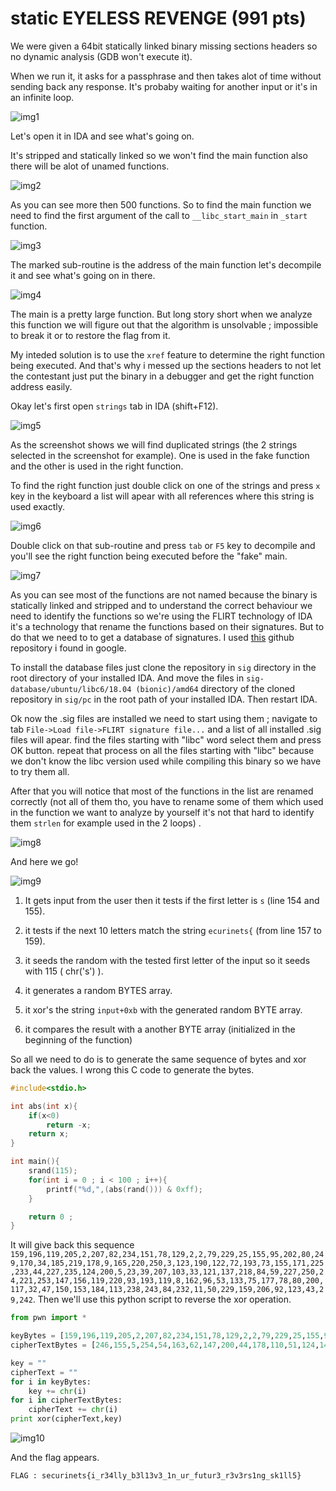 # static EYELESS REVENGE (991 pts)

We were given a 64bit statically linked binary missing sections headers so no dynamic analysis (GDB won't execute it).

When we run it, it asks for a passphrase and then takes alot of time without sending back any response. It's probaby waiting for another input or it's in an infinite loop.

![img1](exec.png)

Let's open it in IDA and see what's going on.

It's stripped and statically linked so we won't find the main function also there will be alot of unamed functions.

![img2](functions.png)

As you can see more then 500 functions. So to find the main function we need to find the first argument of the call to ```__libc_start_main``` in ```_start``` function.

![img3](start.png)

The marked sub-routine is the address of the main function let's decompile it and see what's going on in there.

![img4](main.png)
  
The main is a pretty large function. But long story short when we analyze this function we will figure out that the algorithm is unsolvable ; impossible to break it or to restore the flag from it.

My inteded solution is to use the ```xref``` feature to determine the right function being executed. And that's why i messed up the sections headers to not let the contestant just put the binary in a debugger and get the right function address easily.

Okay let's first open ```strings``` tab in IDA (shift+F12).

![img5](strings.png)

As the screenshot shows we will find duplicated strings (the 2 strings selected in the screenshot for example). One is used in the fake function and the other is used in the right function.

To find the right function just double click on one of the strings and press ```x``` key in the keyboard a list will apear with all references where this string is used exactly.

![img6](xref.png)

Double click on that sub-routine and press ```tab``` or ```F5``` key to decompile and you'll see the right function being executed before the "fake" main.

![img7](right.png)

As you can see most of the functions are not named because the binary is statically linked and stripped and to understand the correct behaviour we need to identify the functions so we're using the FLIRT technology of IDA it's a technology that rename the functions based on their signatures. But to do that we need to to get a database of signatures. I used [this](https://github.com/push0ebp/sig-database/tree/master/ubuntu/libc6/18.04%20(bionic)/amd64) github repository i found in google.

To install the database files just clone the repository in ```sig``` directory in the root directory of your installed IDA. And move the files in ```sig-database/ubuntu/libc6/18.04 (bionic)/amd64``` directory of the cloned repository in ```sig/pc``` in the root path of your installed IDA. Then restart IDA.

Ok now the .sig files are installed we need to start using them ; navigate to tab ```File->Load file->FLIRT signature file...``` and a list of all installed .sig files will apear. find the files starting with "libc" word select them and press OK button. repeat that process on all the files starting with "libc" because we don't know the libc version used while compiling this binary so we have to try them all.

After that you will notice that most of the functions in the list are renamed correctly (not all of them tho, you have to rename some of them which used in the function we want to analyze by yourself it's not that hard to identify them ```strlen``` for example used in the 2 loops) . 

![img8](ren.png)

And here we go!

![img9](last.png)

1) It gets input from the user then it tests if the first letter is ```s``` (line 154 and 155).
 
2) it tests if the next 10 letters match the string ```ecurinets{``` (from line 157 to 159).
 
3) it seeds the random with the tested first letter of the input so it seeds with 115 ( chr('s') ).
 
4) it generates a random BYTES array.

5) it xor's the string ```input+0xb``` with the generated random BYTE array.

6) it compares the result with a another BYTE array (initialized in the beginning of the function)

So all we need to do is to generate the same sequence of bytes and xor back the values. I wrong this C code to generate the bytes.

```C
#include<stdio.h>

int abs(int x){
    if(x<0)
        return -x;
    return x;
}

int main(){
    srand(115);
    for(int i = 0 ; i < 100 ; i++){
        printf("%d,",(abs(rand())) & 0xff);
    }

    return 0 ; 
}
```

It will give back this sequence ```159,196,119,205,2,207,82,234,151,78,129,2,2,79,229,25,155,95,202,80,249,170,34,185,219,178,9,165,220,250,3,123,190,122,72,193,73,155,171,225,233,44,227,235,124,200,5,23,39,207,103,33,121,137,218,84,59,227,250,24,221,253,147,156,119,220,93,193,119,8,162,96,53,133,75,177,78,80,200,117,32,47,150,153,184,113,238,243,84,232,11,50,229,159,206,92,123,43,29,242```. Then we'll use this python script to reverse the xor operation.


```python
from pwn import *

keyBytes = [159,196,119,205,2,207,82,234,151,78,129,2,2,79,229,25,155,95,202,80,249,170,34,185,219,178,9,165,220,250,3,123,190,122,72,193,73,155,171,225,233,44,227,235,124,200,5,23,39,207,103,33,121,137,218,84,59,227,250,24,221,253,147,156,119,220,93,193,119,8,162,96,53,133,75,177,78,80,200,117,32,47,150,153,184,113,238,243,84,232,11,50,229,159,206,92,123,43,29,242]
cipherTextBytes = [246,155,5,254,54,163,62,147,200,44,178,110,51,124,147,42,196,110,164,15,140,216,125,223,174,198,124,215,239,165,113,72,200,73,58,178,120,245,204,190,154,71,210,135,16,253,120,29]

key = ""
cipherText = ""
for i in keyBytes:
    key += chr(i)
for i in cipherTextBytes:
    cipherText += chr(i)
print xor(cipherText,key)
```

![img10](sol.png)

And the flag appears.

```FLAG : securinets{i_r34lly_b3l13v3_1n_ur_futur3_r3v3rs1ng_sk1ll5}```






